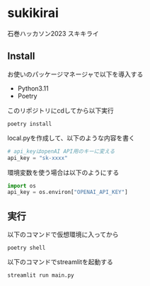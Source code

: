 # sukikirai
石巻ハッカソン2023 スキキライ

## Install
お使いのパッケージマネージャで以下を導入する
- Python3.11
- Poetry

このリポジトリにcdしてから以下実行
```
poetry install
```

local.pyを作成して、以下のような内容を書く
```python
# api_keyはopenAI API用のキーに変える
api_key = "sk-xxxx"
```

環境変数を使う場合は以下のようにする
```python
import os
api_key = os.environ["OPENAI_API_KEY"] 
```

## 実行
以下のコマンドで仮想環境に入ってから
```
poetry shell
```

以下のコマンドでstreamlitを起動する
```
streamlit run main.py
```